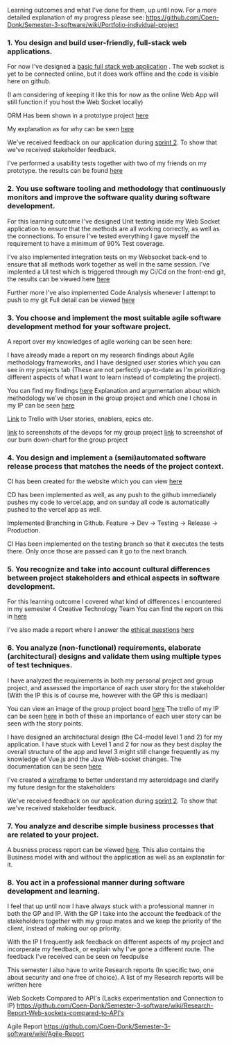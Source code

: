 Learning outcomes and what I've done for them, up until now. For a more detailed explanation of my progress please see: https://github.com/Coen-Donk/Semester-3-software/wiki/Portfolio-individual-project

### 1. You design and build user-friendly, full-stack web applications.

For now I've designed a [basic full stack web application](https://vue-space-lb8g42a1u-coendonk.vercel.app/) . The web socket is yet to be connected online, but it does work offline and the code is visible here on github. 

(I am considering of keeping it like this for now as the online Web App will still function if you host the Web Socket locally)

ORM Has been shown in a prototype project [here](https://github.com/Coen-Donk/Semester-3-software/tree/Development/Practice%20Projects/ORM/ORM%20Console)

My explanation as for why can be seen [here](https://github.com/Coen-Donk/Semester-3-software/wiki/Portfolio-individual-project#orm)

We've received feedback on our application during [sprint 2](https://github.com/Coen-Donk/Semester-3-software/wiki/Portfolio-Group-Project#ending-of-sprint-2). To show that we've received stakeholder feedback.

I've performed a usability tests together with two of my friends on my prototype. the results can be found [here](https://github.com/Coen-Donk/Semester-3-software/wiki/Usability-test-1-Results)

### 2. You use software tooling and methodology that continuously monitors and improve the software quality during software development.

For this learning outcome I've designed Unit testing inside my Web Socket application to ensure that the methods are all working correctly, as well as the connections. To ensure I've tested everything I gave myself the requirement to have a minimum of 90% Test coverage. 

I've also implemented integration tests on my Websocket back-end to ensure that all methods work together as well in the same session.
I've implented a UI test which is triggered through my Ci/Cd on the front-end git, the results can be viewed here [here](https://github.com/Coen-Donk/Vue-Space-App/actions/workflows/Cypress%20UI%20test.yml)

Further more I've also implemented Code Analysis whenever I attempt to push to my git 
Full detail can be viewed [here](https://github.com/Coen-Donk/Semester-3-software/wiki/Portfolio-individual-project#testing)

### 3. You choose and implement the most suitable agile software development method for your software project.

A report over my knowledges of agile working can be seen here:

I have already made a report on my research findings about Agile methodology frameworks, and I have designed user stories which you can see in my projects tab (These are not perfectly up-to-date as I'm prioritizing different aspects of what I want to learn instead of completing the project). 

You can find my findings [here](https://github.com/Coen-Donk/Semester-3-software/wiki/Agile-Report)
Explanation and argumentation about which methodology we've chosen in the group project and which one I chose in my IP can be seen [here](https://github.com/Coen-Donk/Semester-3-software/wiki/Agile-Report#agile-framework-choice)

[Link](https://trello.com/invite/b/4bBnZg2C/ATTIc4af5a64087bfbf2f8c158d8151621a7BE7BC3C4/sem-3-vue-space-app) to Trello with User stories, enablers, epics etc.

[link](https://github.com/Coen-Donk/Semester-3-software/wiki/Agile-Report#agile-framework-choice) to screenshots of the devops for my group project
[link](https://github.com/Coen-Donk/Semester-3-software/wiki/Portfolio-Group-Project#sprint-2) to screenshot of our burn down-chart for the group project
 
### 4. You design and implement a (semi)automated software release process that matches the needs of the project context.

CI has been created for the website which you can view [here](https://github.com/Coen-Donk/Vue-Space-App/settings/code_review_limits)

CD has been implemented as well, as any push to the github immediately pushes my code to vercel.app, and on sunday all code is automatically pushed to the vercel app as well.

Implemented Branching in Github. Feature -> Dev -> Testing -> Release -> Production. 

CI Has been implemented on the testing branch so that it executes the tests there. Only once those are passed can it go to the next branch.

### 5. You recognize and take into account cultural differences between project stakeholders and ethical aspects in software development.

For this learning outcome I covered what kind of differences I encountered in my semester 4 Creative Technology Team
You can find the report on this in [here](https://github.com/Coen-Donk/Semester-3-software/wiki/Cultural-differences-during-semester-4)

I've also made a report where I answer the [ethical questions](https://fhict.instructure.com/courses/13025/pages/ethics-analysis-do-you-think-about-ethical-consequences-from-the-software-you-make?module_item_id=916364) [here](https://github.com/Coen-Donk/Semester-3-software/wiki/Ethical-Report-Group-Project)

### 6. You analyze (non-functional) requirements, elaborate (architectural) designs and validate them using multiple types of test techniques.

I have analyzed the requirements in both my personal project and group project, and assessed the importance of each user story for the stakeholder (With the IP this is of course me, however with the GP this is mediaan)

You can view an image of the group project board [here](https://github.com/Coen-Donk/Semester-3-software/wiki/Portfolio-Group-Project#sprint-2)
The trello of my IP can be seen [here](https://trello.com/b/4bBnZg2C/sem-3-vue-space-app)
in both of these an importance of each user story can be seen with the story points.

I have designed an architectural design (the C4-model level 1 and 2) for my application. I have stuck with Level 1 and 2 for now as they best display the overall structure of the app and level 3 might still change frequently as my knowledge of Vue.js and the Java Web-socket changes. 
The documentation can be seen [here](https://github.com/Coen-Donk/Semester-3-software/tree/Development/Documentation)

I've created a [wireframe](https://github.com/Coen-Donk/Semester-3-software/blob/Development/Documentation/Images/Wireframe%20AsteroidPage.PNG
) to better understand my asteroidpage and clarify my future design for the stakeholders

We've received feedback on our application during [sprint 2](https://github.com/Coen-Donk/Semester-3-software/wiki/Portfolio-Group-Project#ending-of-sprint-2). To show that we've received stakeholder feedback.

### 7. You analyze and describe simple business processes that are related to your project.

A busness process report can be viewed [here](https://github.com/Coen-Donk/Semester-3-software/wiki/Business-Process-Ping-pong).
This also contains the Business model with and without the application as well as an explanatin for it.

### 8.  You act in a professional manner during software development and learning.

I feel that up until now I have always stuck with a professional manner in both the GP and IP. With the GP I take into the account the feedback of the stakeholders together with my group mates and we keep the priority of the
client, instead of making our op priority. 

With the IP I frequently ask feedback on different aspects of my project and incorperate my feedback, or explain why I've gone a different route. The feedback I've received can be seen on feedpulse

This semester I also have to write Research reports (In specific two, one about security and one free of choice). A list of my Research reports will be written here

Web Sockets Compared to API's (Lacks experimentation and Connection to IP)
https://github.com/Coen-Donk/Semester-3-software/wiki/Research-Report-Web-sockets-compared-to-API's

Agile Report 
https://github.com/Coen-Donk/Semester-3-software/wiki/Agile-Report
